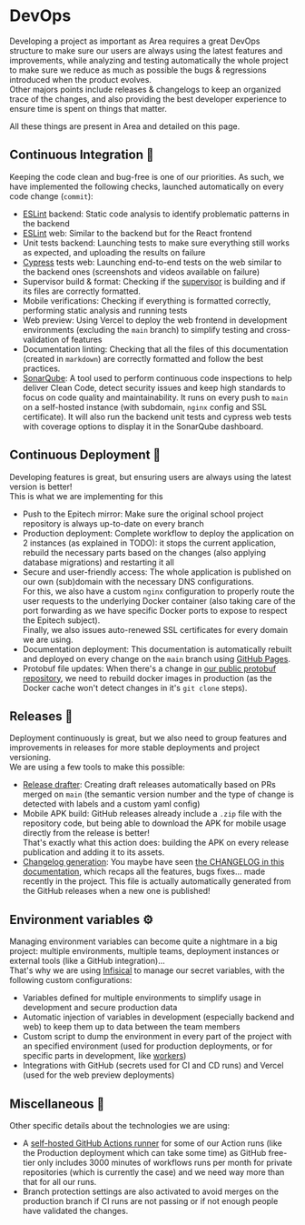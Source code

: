 # DevOps

Developing a project as important as Area requires a great DevOps structure to make sure our users are always using
the latest features and improvements, while analyzing and testing automatically the whole project to make
sure we reduce as much as possible the bugs & regressions introduced when the product evolves.\
Other majors points include releases & changelogs to keep an organized trace of the changes, and also providing
the best developer experience to ensure time is spent on things that matter.

All these things are present in Area and detailed on this page.

## Continuous Integration 🧪

Keeping the code clean and bug-free is one of our priorities. As such, we have implemented the following
checks, launched automatically on every code change (`commit`):

- [ESLint](https://eslint.org/) backend: Static code analysis to identify problematic patterns in the backend
- [ESLint](https://eslint.org/) web: Similar to the backend but for the React frontend
- Unit tests backend: Launching tests to make sure everything still works as expected, and uploading the
results on failure
- [Cypress](https://www.cypress.io/) tests web: Launching end-to-end tests on the web similar to the backend ones (screenshots and videos available
on failure)
- Supervisor build & format: Checking if the [supervisor](/architecture/supervisor) is building and if its files are correctly formatted.
- Mobile verifications: Checking if everything is formatted correctly, performing static analysis and running tests
- Web preview: Using Vercel to deploy the web frontend in development environments (excluding the `main` branch)
to simplify testing and cross-validation of features
- Documentation linting: Checking that all the files of this documentation (created in `markdown`) are correctly formatted
and follow the best practices.
- [SonarQube](https://www.sonarsource.com/products/sonarqube/): A tool used to perform continuous code inspections to help deliver Clean Code, detect security issues
and keep high standards to focus on code quality and maintainability. It runs on every push to `main` on a
self-hosted instance (with subdomain, `nginx` config and SSL certificate). It will also run the backend unit tests and
cypress web tests with coverage options to display it in the SonarQube dashboard.

## Continuous Deployment 🚀

Developing features is great, but ensuring users are always using the latest version is better!\
This is what we are implementing for this
- Push to the Epitech mirror: Make sure the original school project repository is always up-to-date on every branch
- Production deployment: Complete workflow to deploy the application on 2 instances (as explained in TODO): it stops the
current application, rebuild the necessary parts based on the changes (also applying database migrations) and restarting it all
- Secure and user-friendly access: The whole application is published on our own (sub)domain with the necessary DNS configurations.\
For this, we also have a custom `nginx` configuration to properly route the user requests to the underlying Docker container
(also taking care of the port forwarding as we have specific Docker ports to expose to respect the Epitech subject).\
Finally, we also issues auto-renewed SSL certificates for every domain we are using.
- Documentation deployment: This documentation is automatically rebuilt and deployed on every change on the `main` branch
using [GitHub Pages](https://pages.github.com/).
- Protobuf file updates: When there's a change in [our public protobuf repository](https://github.com/RezaRahemtola/area-proto),
we need to rebuild docker images in production (as the Docker cache won't detect changes in it's `git clone` steps).

## Releases 🌈

Deployment continuously is great, but we also need to group features and improvements in releases for more
stable deployments and project versioning.\
We are using a few tools to make this possible:
- [Release drafter](https://github.com/release-drafter/release-drafter): Creating draft releases automatically based on PRs merged on `main`
(the semantic version number and the type of change is detected with labels and a custom yaml config)
- Mobile APK build: GitHub releases already include a `.zip` file with the repository code, but being able to download
the APK for mobile usage directly from the release is better!\
That's exactly what this action does: building the APK on every release publication and adding it to its assets.
- [Changelog generation](https://github.com/rhysd/changelog-from-release): You maybe have seen [the CHANGELOG in this documentation](/CHANGELOG.md), which recaps all the
features, bugs fixes... made recently in the project. This file is actually automatically generated from the GitHub releases
when a new one is published!

## Environment variables ⚙️

Managing environment variables can become quite a nightmare in a big project: multiple environments, multiple
teams, deployment instances or external tools (like a GitHub integration)...\
That's why we are using [Infisical](https://infisical.com/) to manage our secret variables, with the following custom configurations:
- Variables defined for multiple environments to simplify usage in development and secure production data
- Automatic injection of variables in development (especially backend and web) to keep them up to data between the team members
- Custom script to dump the environment in every part of the project with an specified environment (used for production deployments,
or for specific parts in development, like [workers](workers.md))
- Integrations with GitHub (secrets used for CI and CD runs) and Vercel (used for the web preview deployments)

## Miscellaneous 💯

Other specific details about the technologies we are using:
- A [self-hosted GitHub Actions runner](https://docs.github.com/en/actions/hosting-your-own-runners/managing-self-hosted-runners/about-self-hosted-runners)
for some of our Action runs (like the Production deployment which can take
some time) as GitHub free-tier only includes 3000 minutes of workflows runs per month for private repositories (which is currently
the case) and we need way more than that for all our runs.
- Branch protection settings are also activated to avoid merges on the production branch if CI runs are not passing or if not
enough people have validated the changes.

